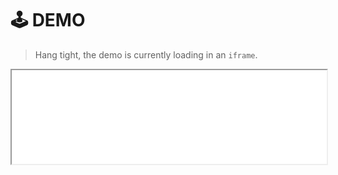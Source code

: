 # 🕹️ DEMO

> Hang tight, the demo is currently loading in an `iframe`.

<div class="jlpl-demo">
<iframe src="./_static/lab/index.html?path=README.ipynb" width="100%">
</iframe>
</div>
